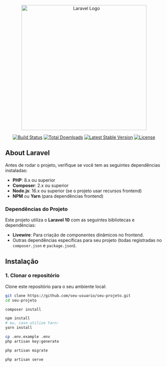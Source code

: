 <p align="center"><a href="https://laravel.com" target="_blank"><img src="https://raw.githubusercontent.com/laravel/art/master/logo-lockup/5%20SVG/2%20CMYK/1%20Full%20Color/laravel-logolockup-cmyk-red.svg" width="400" alt="Laravel Logo"></a></p>

<p align="center">
<a href="https://github.com/laravel/framework/actions"><img src="https://github.com/laravel/framework/workflows/tests/badge.svg" alt="Build Status"></a>
<a href="https://packagist.org/packages/laravel/framework"><img src="https://img.shields.io/packagist/dt/laravel/framework" alt="Total Downloads"></a>
<a href="https://packagist.org/packages/laravel/framework"><img src="https://img.shields.io/packagist/v/laravel/framework" alt="Latest Stable Version"></a>
<a href="https://packagist.org/packages/laravel/framework"><img src="https://img.shields.io/packagist/l/laravel/framework" alt="License"></a>
</p>

## About Laravel
Antes de rodar o projeto, verifique se você tem as seguintes dependências instaladas:

- **PHP**: 8.x ou superior
- **Composer**: 2.x ou superior
- **Node.js**: 16.x ou superior (se o projeto usar recursos frontend)
- **NPM** ou **Yarn** (para dependências frontend)

### Dependências do Projeto

Este projeto utiliza o **Laravel 10** com as seguintes bibliotecas e dependências:

- **Livewire**: Para criação de componentes dinâmicos no frontend.
- Outras dependências específicas para seu projeto (todas registradas no `composer.json` e `package.json`).

## Instalação

### 1. Clonar o repositório

Clone este repositório para o seu ambiente local:

```bash
git clone https://github.com/seu-usuario/seu-projeto.git
cd seu-projeto

composer install

npm install
# ou, caso utilize Yarn:
yarn install

cp .env.example .env
php artisan key:generate

php artisan migrate

php artisan serve

